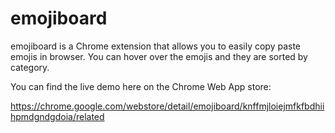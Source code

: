 # emojiboard
emojiboard is a Chrome extension that allows you to easily copy paste emojis in browser. You can hover over the emojis and they are sorted by category. 

You can find the live demo here on the Chrome Web App store:

https://chrome.google.com/webstore/detail/emojiboard/knffmjloiejmfkfbdhiihpmdgndgdoia/related

